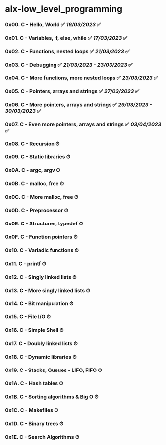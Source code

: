 # alx-low_level_programming

### 0x00. C - Hello, World ✅ *16/03/2023* ✅
### 0x01. C - Variables, if, else, while ✅ *17/03/2023* ✅
### 0x02. C - Functions, nested loops ✅ *21/03/2023* ✅
### 0x03. C - Debugging ✅ *21/03/2023 - 23/03/2023* ✅
### 0x04. C - More functions, more nested loops ✅ *23/03/2023* ✅
### 0x05. C - Pointers, arrays and strings ✅ *27/03/2023* ✅
### 0x06. C - More pointers, arrays and strings ✅ *29/03/2023 - 30/03/2023* ✅
### 0x07. C - Even more pointers, arrays and strings ✅ *03/04/2023* ✅
### 0x08. C - Recursion ⏱
### 0x09. C - Static libraries ⏱
### 0x0A. C - argc, argv ⏱
### 0x0B. C - malloc, free ⏱
### 0x0C. C - More malloc, free ⏱
### 0x0D. C - Preprocessor ⏱
### 0x0E. C - Structures, typedef ⏱
### 0x0F. C - Function pointers ⏱
### 0x10. C - Variadic functions ⏱
### 0x11. C - printf ⏱
### 0x12. C - Singly linked lists ⏱
### 0x13. C - More singly linked lists ⏱
### 0x14. C - Bit manipulation ⏱
### 0x15. C - File I/O ⏱
### 0x16. C - Simple Shell ⏱
### 0x17. C - Doubly linked lists ⏱
### 0x18. C - Dynamic libraries ⏱
### 0x19. C - Stacks, Queues - LIFO, FIFO ⏱
### 0x1A. C - Hash tables ⏱
### 0x1B. C - Sorting algorithms & Big O ⏱
### 0x1C. C - Makefiles ⏱
### 0x1D. C - Binary trees ⏱
### 0x1E. C - Search Algorithms ⏱
